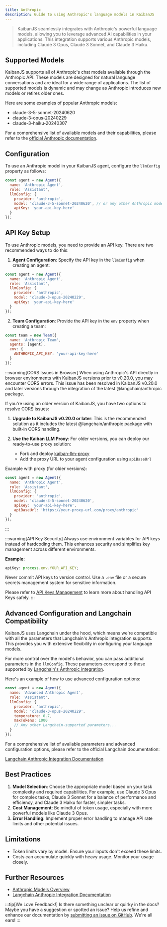 ```yaml
---
title: Anthropic
description: Guide to using Anthropic's language models in KaibanJS
---
```


> KaibanJS seamlessly integrates with Anthropic's powerful language models, allowing you to leverage advanced AI capabilities in your applications. This integration supports various Anthropic models, including Claude 3 Opus, Claude 3 Sonnet, and Claude 3 Haiku.

## Supported Models

KaibanJS supports all of Anthropic's chat models available through the Anthropic API. These models are designed for natural language conversations and are ideal for a wide range of applications. The list of supported models is dynamic and may change as Anthropic introduces new models or retires older ones.

Here are some examples of popular Anthropic models:

- claude-3-5-sonnet-20240620
- claude-3-opus-20240229
- claude-3-haiku-20240307

For a comprehensive list of available models and their capabilities, please refer to the [official Anthropic documentation](https://docs.anthropic.com/en/docs/about-claude/models).

## Configuration

To use an Anthropic model in your KaibanJS agent, configure the `llmConfig` property as follows:

```javascript
const agent = new Agent({
  name: 'Anthropic Agent',
  role: 'Assistant',
  llmConfig: {
    provider: 'anthropic',
    model: 'claude-3-5-sonnet-20240620', // or any other Anthropic model
    apiKey: 'your-api-key-here'
  }
});
```

## API Key Setup

To use Anthropic models, you need to provide an API key. There are two recommended ways to do this:

1. **Agent Configuration**: Specify the API key in the `llmConfig` when creating an agent:

```javascript
const agent = new Agent({
  name: 'Anthropic Agent',
  role: 'Assistant',
  llmConfig: {
    provider: 'anthropic',
    model: 'claude-3-opus-20240229',
    apiKey: 'your-api-key-here'
  }
});
```

2. **Team Configuration**: Provide the API key in the `env` property when creating a team:

```javascript
const team = new Team({
  name: 'Anthropic Team',
  agents: [agent],
  env: {
    ANTHROPIC_API_KEY: 'your-api-key-here'
  }
});
```

:::warning[CORS Issues in Browser]
When using Anthropic's API directly in browser environments with KaibanJS versions prior to v0.20.0, you may encounter CORS errors. This issue has been resolved in KaibanJS v0.20.0 and later versions through the integration of the latest @langchain/anthropic package.

If you're using an older version of KaibanJS, you have two options to resolve CORS issues:

1. **Upgrade to KaibanJS v0.20.0 or later**: This is the recommended solution as it includes the latest @langchain/anthropic package with built-in CORS handling.

2. **Use the Kaiban LLM Proxy**: For older versions, you can deploy our ready-to-use proxy solution:
   - Fork and deploy [kaiban-llm-proxy](https://github.com/kaiban-ai/kaiban-llm-proxy)
   - Add the proxy URL to your agent configuration using `apiBaseUrl`

Example with proxy (for older versions):

```javascript
const agent = new Agent({
  name: 'Anthropic Agent',
  role: 'Assistant',
  llmConfig: {
    provider: 'anthropic',
    model: 'claude-3-5-sonnet-20240620',
    apiKey: 'your-api-key-here',
    apiBaseUrl: 'https://your-proxy-url.com/proxy/anthropic'
  }
});
```

:::

:::warning[API Key Security]
Always use environment variables for API keys instead of hardcoding them. This enhances security and simplifies key management across different environments.

**Example:**

```javascript
apiKey: process.env.YOUR_API_KEY;
```

Never commit API keys to version control. Use a `.env` file or a secure secrets management system for sensitive information.

Please refer to [API Keys Management](/how-to/API%20Key%20Management) to learn more about handling API Keys safely.
:::

## Advanced Configuration and Langchain Compatibility

KaibanJS uses Langchain under the hood, which means we're compatible with all the parameters that Langchain's Anthropic integration supports. This provides you with extensive flexibility in configuring your language models.

For more control over the model's behavior, you can pass additional parameters in the `llmConfig`. These parameters correspond to those supported by [Langchain's Anthropic integration](https://js.langchain.com/docs/integrations/chat/anthropic/).

Here's an example of how to use advanced configuration options:

```javascript
const agent = new Agent({
  name: 'Advanced Anthropic Agent',
  role: 'Assistant',
  llmConfig: {
    provider: 'anthropic',
    model: 'claude-3-opus-20240229',
    temperature: 0.7,
    maxTokens: 1000
    // Any other Langchain-supported parameters...
  }
});
```

For a comprehensive list of available parameters and advanced configuration options, please refer to the official Langchain documentation:

[Langchain Anthropic Integration Documentation](https://js.langchain.com/docs/integrations/chat/anthropic/)

## Best Practices

1. **Model Selection**: Choose the appropriate model based on your task complexity and required capabilities. For example, use Claude 3 Opus for complex tasks, Claude 3 Sonnet for a balance of performance and efficiency, and Claude 3 Haiku for faster, simpler tasks.
2. **Cost Management**: Be mindful of token usage, especially with more powerful models like Claude 3 Opus.
3. **Error Handling**: Implement proper error handling to manage API rate limits and other potential issues.

## Limitations

- Token limits vary by model. Ensure your inputs don't exceed these limits.
- Costs can accumulate quickly with heavy usage. Monitor your usage closely.

## Further Resources

- [Anthropic Models Overview](https://docs.anthropic.com/en/docs/about-claude/models)
- [Langchain Anthropic Integration Documentation](https://js.langchain.com/docs/integrations/chat/anthropic/)

:::tip[We Love Feedback!]
Is there something unclear or quirky in the docs? Maybe you have a suggestion or spotted an issue? Help us refine and enhance our documentation by [submitting an issue on GitHub](https://github.com/kaiban-ai/KaibanJS/issues). We're all ears!
:::

